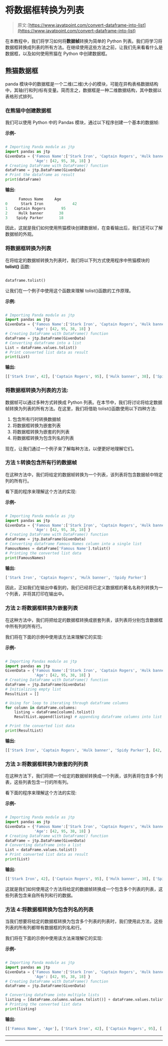 # 将数据框转换为列表

> 原文:[https://www.javatpoint.com/convert-dataframe-into-list](https://www.javatpoint.com/convert-dataframe-into-list)

在本教程中，我们将学习如何将**数据帧**转换为简单的 Python 列表。我们将学习将数据框转换成列表的所有方法。在继续使用这些方法之前，让我们先来看看什么是数据框，以及如何使用熊猫在 Python 中创建数据框。

## 熊猫数据框

panda 模块中的数据框是一个二维(二维)大小的模块，可能在异构表格数据结构中，其轴(行和列)标有变量。简而言之，数据框是一种二维数据结构，其中数据以表格形式排列。

### 在熊猫中创建数据框

我们可以使用 Python 中的 Pandas 模块，通过以下程序创建一个基本的数据帧:

**示例-**

```py

# Importing Panda module as jtp
import pandas as jtp
GivenData = {'Famous Name':['Stark Iron', 'Captain Rogers', 'Hulk banner', 'Spidy Parker' ],
             'Age': [42, 95, 38, 18] }  
# Creating DataFrame with DataFrame() function 
dataFrame = jtp.DataFrame(GivenData)  
# Print the dataframe as result 
print(dataFrame)

```

**输出:**

```py
      Famous Name     Age
0      Stark Iron             42
1   Captain Rogers       95
2     Hulk banner       38
3    Spidy Parker       18

```

因此，这就是我们如何使用熊猫模块创建数据帧，在查看输出后，我们还可以了解数据帧的外观。

### 将数据框转换为列表

在将给定的数据帧转换为列表时，我们将以下列方式使用程序中熊猫模块的 **tolist()** 函数:

```py

dataframe.tolist()

```

让我们在一个例子中使用这个函数来理解 tolist()函数的工作原理。

**示例:**

```py

# Importing Panda module as jtp
import pandas as jtp
GivenData = {'Famous Name':['Stark Iron', 'Captain Rogers', 'Hulk banner', 'Spidy Parker' ],
             'Age': [42, 95, 38, 18] }  
# Creating DataFrame with DataFrame() function 
dataFrame = jtp.DataFrame(GivenData)  
# Converting dataframe into a list
List = dataFrame.values.tolist()
# Print converted list data as result
print(List)

```

**输出:**

```py
[['Stark Iron', 42], ['Captain Rogers', 95], ['Hulk banner', 38], ['Spidy Parker', 18]]

```

### 将数据框转换为列表的方法:

数据帧可以通过多种方式转换成 Python 列表。在本节中，我们将讨论将给定数据帧转换为列表的所有方法。在这里，我们将借助 tolist()函数使用以下四种方法:

1.  包含所有行时转换数据帧
2.  将数据框转换为嵌套列表
3.  将数据框转换为嵌套的列列表
4.  将数据框转换为包含列名的列表

现在，让我们通过一个例子来了解每种方法，以便更好地理解它们。

### 方法 1:转换包含所有行的数据帧

在这种方法中，我们将给定的数据帧转换为一个列表，该列表将包含数据帧中特定列的所有行。

看下面的程序来理解这个方法的实现:

**示例-**

```py

# Importing Panda module as jtp
import pandas as jtp
GivenData = {'Famous Name':['Stark Iron', 'Captain Rogers', 'Hulk banner', 'Spidy Parker' ],
             'Age': [42, 95, 38, 18] }  
# Creating DataFrame with DataFrame() function 
dataFrame = jtp.DataFrame(GivenData)  
# Converting dataframe Famous Names column into a single list
FamousNames = dataFrame['Famous Name'].tolist()
# Printing the converted list data
print(FamousNames)

```

**输出:**

```py
['Stark Iron', 'Captain Rogers', 'Hulk banner', 'Spidy Parker']

```

因此，正如我们在输出中看到的，我们已经将已定义数据框的著名名称列转换为一个列表，并将其打印在输出中。

### 方法 2:将数据框转换为嵌套列表

在这种方法中，我们将把给定的数据框转换成嵌套列表，该列表将分别包含数据框中所有列的所有行。

我们将在下面的示例中使用该方法来理解它的实现:

**示例-**

```py

# Importing Pandas module as jtp
import pandas as jtp
GivenData = {'Famous Name':['Stark Iron', 'Captain Rogers', 'Hulk banner', 'Spidy Parker' ],
             'Age': [42, 95, 38, 18] }  
# Creating DataFrame with DataFrame() function 
dataFrame = jtp.DataFrame(GivenData)  
# Initializing empty list
ResultList = []

# Using for loop to iterating through dataframe columns
for column in dataFrame.columns:
    listing = dataFrame[column].tolist()
    ResultList.append(listing) # appending dataframe columns into list

# Print the converted list data
print(ResultList)

```

**输出:**

```py
[['Stark Iron', 'Captain Rogers', 'Hulk banner', 'Spidy Parker'], [42, 95, 38, 18]]

```

### 方法 3:将数据框转换为嵌套的列列表

在这种方法下，我们将把一个给定的数据帧转换成一个列表，该列表将包含多个列表，这些列表包含一行的所有列。

看下面的程序来理解这个方法的实现:

**示例-**

```py

# Importing Panda module as jtp
import pandas as jtp
GivenData = {'Famous Name':['Stark Iron', 'Captain Rogers', 'Hulk banner', 'Spidy Parker' ],
             'Age': [42, 95, 38, 18] }  
# Creating DataFrame with DataFrame() function 
dataFrame = jtp.DataFrame(GivenData)  
# Converting dataframe into a list
List = dataFrame.values.tolist()
# Print converted list data as result
print(List)

```

**输出:**

```py
[['Stark Iron', 42], ['Captain Rogers', 95], ['Hulk banner', 38], ['Spidy Parker', 18]]

```

这就是我们如何使用这个方法将给定的数据帧转换成一个包含多个列表的列表，这些列表包含来自所有列和行的数据。

### 方法 4:将数据框转换为包含列名的列表

当我们想要将给定的数据框转换为包含多个列表的列表时，我们使用此方法，这些列表的所有列都带有数据框的列名和行。

我们将在下面的示例中使用该方法来理解它的实现:

**示例-**

```py

# Importing Panda module as jtp
import pandas as jtp
GivenData = {'Famous Name':['Stark Iron', 'Captain Rogers', 'Hulk banner', 'Spidy Parker' ],
             'Age': [42, 95, 38, 18] }  
# Creating DataFrame with DataFrame() function 
dataFrame = jtp.DataFrame(GivenData)

# Converting dataframe into multiple lists
listing = [dataFrame.columns.values.tolist()] + dataFrame.values.tolist()
# Printing the converted list data
print(listing)

```

**输出:**

```py
[['Famous Name', 'Age'], ['Stark Iron', 42], ['Captain Rogers', 95], ['Hulk banner', 38], ['Spidy Parker', 18]]

```

*************

* * *